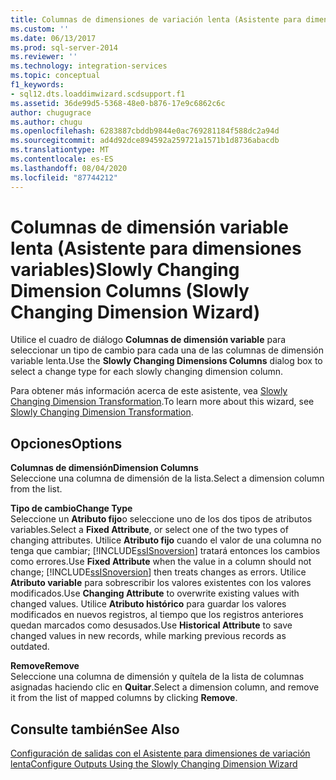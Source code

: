 ```yaml
---
title: Columnas de dimensiones de variación lenta (Asistente para dimensiones de variación lenta) | Microsoft Docs
ms.custom: ''
ms.date: 06/13/2017
ms.prod: sql-server-2014
ms.reviewer: ''
ms.technology: integration-services
ms.topic: conceptual
f1_keywords:
- sql12.dts.loaddimwizard.scdsupport.f1
ms.assetid: 36de99d5-5368-48e0-b876-17e9c6862c6c
author: chugugrace
ms.author: chugu
ms.openlocfilehash: 6283887cbddb9844e0ac769281184f588dc2a94d
ms.sourcegitcommit: ad4d92dce894592a259721a1571b1d8736abacdb
ms.translationtype: MT
ms.contentlocale: es-ES
ms.lasthandoff: 08/04/2020
ms.locfileid: "87744212"
---
```

# <a name="slowly-changing-dimension-columns-slowly-changing-dimension-wizard"></a><span data-ttu-id="26ad7-102">Columnas de dimensión variable lenta (Asistente para dimensiones variables)</span><span class="sxs-lookup"><span data-stu-id="26ad7-102">Slowly Changing Dimension Columns (Slowly Changing Dimension Wizard)</span></span>
  <span data-ttu-id="26ad7-103">Utilice el cuadro de diálogo **Columnas de dimensión variable** para seleccionar un tipo de cambio para cada una de las columnas de dimensión variable lenta.</span><span class="sxs-lookup"><span data-stu-id="26ad7-103">Use the **Slowly Changing Dimensions Columns** dialog box to select a change type for each slowly changing dimension column.</span></span>  
  
 <span data-ttu-id="26ad7-104">Para obtener más información acerca de este asistente, vea [Slowly Changing Dimension Transformation](slowly-changing-dimension-transformation.md).</span><span class="sxs-lookup"><span data-stu-id="26ad7-104">To learn more about this wizard, see [Slowly Changing Dimension Transformation](slowly-changing-dimension-transformation.md).</span></span>  
  
## <a name="options"></a><span data-ttu-id="26ad7-105">Opciones</span><span class="sxs-lookup"><span data-stu-id="26ad7-105">Options</span></span>  
 <span data-ttu-id="26ad7-106">**Columnas de dimensión**</span><span class="sxs-lookup"><span data-stu-id="26ad7-106">**Dimension Columns**</span></span>  
 <span data-ttu-id="26ad7-107">Seleccione una columna de dimensión de la lista.</span><span class="sxs-lookup"><span data-stu-id="26ad7-107">Select a dimension column from the list.</span></span>  
  
 <span data-ttu-id="26ad7-108">**Tipo de cambio**</span><span class="sxs-lookup"><span data-stu-id="26ad7-108">**Change Type**</span></span>  
 <span data-ttu-id="26ad7-109">Seleccione un **Atributo fijo**o seleccione uno de los dos tipos de atributos variables.</span><span class="sxs-lookup"><span data-stu-id="26ad7-109">Select a **Fixed Attribute**, or select one of the two types of changing attributes.</span></span> <span data-ttu-id="26ad7-110">Utilice **Atributo fijo** cuando el valor de una columna no tenga que cambiar; [!INCLUDE[ssISnoversion](../../../includes/ssisnoversion-md.md)] tratará entonces los cambios como errores.</span><span class="sxs-lookup"><span data-stu-id="26ad7-110">Use **Fixed Attribute** when the value in a column should not change; [!INCLUDE[ssISnoversion](../../../includes/ssisnoversion-md.md)] then treats changes as errors.</span></span> <span data-ttu-id="26ad7-111">Utilice **Atributo variable** para sobrescribir los valores existentes con los valores modificados.</span><span class="sxs-lookup"><span data-stu-id="26ad7-111">Use **Changing Attribute** to overwrite existing values with changed values.</span></span> <span data-ttu-id="26ad7-112">Utilice **Atributo histórico** para guardar los valores modificados en nuevos registros, al tiempo que los registros anteriores quedan marcados como desusados.</span><span class="sxs-lookup"><span data-stu-id="26ad7-112">Use **Historical Attribute** to save changed values in new records, while marking previous records as outdated.</span></span>  
  
 <span data-ttu-id="26ad7-113">**Remove**</span><span class="sxs-lookup"><span data-stu-id="26ad7-113">**Remove**</span></span>  
 <span data-ttu-id="26ad7-114">Seleccione una columna de dimensión y quítela de la lista de columnas asignadas haciendo clic en **Quitar**.</span><span class="sxs-lookup"><span data-stu-id="26ad7-114">Select a dimension column, and remove it from the list of mapped columns by clicking **Remove**.</span></span>  
  
## <a name="see-also"></a><span data-ttu-id="26ad7-115">Consulte también</span><span class="sxs-lookup"><span data-stu-id="26ad7-115">See Also</span></span>  
 [<span data-ttu-id="26ad7-116">Configuración de salidas con el Asistente para dimensiones de variación lenta</span><span class="sxs-lookup"><span data-stu-id="26ad7-116">Configure Outputs Using the Slowly Changing Dimension Wizard</span></span>](configure-outputs-using-the-slowly-changing-dimension-wizard.md)  
  
  
